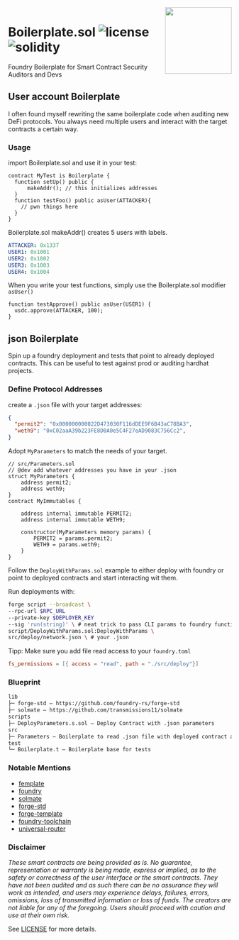 <img align="right" width="150" height="150" top="100" src="./public/readme.jpg">

# Boilerplate.sol ![license](https://img.shields.io/github/license/zeroknots/boilerplate.sol?label=license) ![solidity](https://img.shields.io/badge/solidity-^0.8.0-lightgrey)

Foundry Boilerplate for Smart Contract Security Auditors and Devs

## User account Boilerplate

I often found myself rewriting the same boilerplate code when auditing new DeFi protocols.
You always need multiple users and interact with the target contracts a certain way.

### Usage

import Boilerplate.sol and use it in your test:

```solidity
contract MyTest is Boilerplate {
  function setUp() public {
      makeAddr(); // this initializes addresses
  }
  function testFoo() public asUser(ATTACKER){
    // pwn things here
  }
}

```

Boilerplate.sol makeAddr() creates 5 users with labels.

```yml
ATTACKER: 0x1337
USER1: 0x1001
USER2: 0x1002
USER3: 0x1003
USER4: 0x1004
```

When you write your test functions, simply use the Boilerplate.sol modifier `asUser()`

```solidity
function testApprove() public asUser(USER1) {
  usdc.approve(ATTACKER, 100);
}
```


## json Boilerplate

Spin up a foundry deployment and tests that point to already deployed contracts.
This can be useful to test against prod or auditing hardhat projects.

### Define Protocol Addresses

create a `.json` file with your target addresses:
```json
{
  "permit2": "0x000000000022D473030F116dDEE9F6B43aC78BA3",
  "weth9": "0xC02aaA39b223FE8D0A0e5C4F27eAD9083C756Cc2",
}
```

Adopt `MyParameters` to match the needs of your target.

```solidity
// src/Parameters.sol
// @dev add whatever addresses you have in your .json
struct MyParameters {
    address permit2;
    address weth9;
}
contract MyImmutables {

    address internal immutable PERMIT2;
    address internal immutable WETH9;

    constructor(MyParameters memory params) {
        PERMIT2 = params.permit2;
        WETH9 = params.weth9;
    }
}
```

Follow the `DeployWithParams.sol` example to either deploy with foundry or point to deployed contracts and start interacting wit them.

Run deployments with:
```sh 
forge script --broadcast \
--rpc-url $RPC_URL
--private-key $DEPLOYER_KEY
--sig 'run(string)' \ # neat trick to pass CLI params to foundry function
script/DeployWithParams.sol:DeployWithParams \
src/deploy/network.json \ # your .json
```

Tipp: Make sure you add file read access to your `foundry.toml`
```toml
fs_permissions = [{ access = "read", path = "./src/deploy"}]
```



### Blueprint

```txt
lib
├─ forge-std — https://github.com/foundry-rs/forge-std
├─ solmate — https://github.com/transmissions11/solmate
scripts
├─ DeployParameters.s.sol — Deploy Contract with .json parameters
src
├─ Parameters — Boilerplate to read .json file with deployed contract addresses
test
└─ Boilerplate.t — Boilerplate base for tests
```

### Notable Mentions

- [femplate](https://github.com/zeroknots/femplate)
- [foundry](https://github.com/foundry-rs/foundry)
- [solmate](https://github.com/Rari-Capital/solmate)
- [forge-std](https://github.com/brockelmore/forge-std)
- [forge-template](https://github.com/foundry-rs/forge-template)
- [foundry-toolchain](https://github.com/foundry-rs/foundry-toolchain)
- [universal-router](https://github.com/Uniswap/universal-router)

### Disclaimer

_These smart contracts are being provided as is. No guarantee, representation or warranty is being made, express or implied, as to the safety or correctness of the user interface or the smart contracts. They have not been audited and as such there can be no assurance they will work as intended, and users may experience delays, failures, errors, omissions, loss of transmitted information or loss of funds. The creators are not liable for any of the foregoing. Users should proceed with caution and use at their own risk._

See [LICENSE](./LICENSE) for more details.
